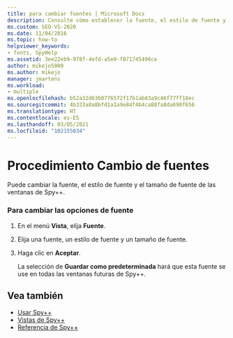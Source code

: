 ```yaml
---
title: para cambiar fuentes | Microsoft Docs
description: Consulte cómo establecer la fuente, el estilo de fuente y el tamaño de fuente de las ventanas de Spy++. Puede guardar las opciones como valores predeterminados para futuras ventanas de Spy++.
ms.custom: SEO-VS-2020
ms.date: 11/04/2016
ms.topic: how-to
helpviewer_keywords:
- fonts, SpyHelp
ms.assetid: 3ee22eb9-978f-4efd-a5e0-f071745496ce
author: mikejo5000
ms.author: mikejo
manager: jmartens
ms.workload:
- multiple
ms.openlocfilehash: b52a32d6360776572f17b1ab43a9c46f77ff18ec
ms.sourcegitcommit: 4b323a8a8bfd1a1a9e84f4b4ca88fa8da690f656
ms.translationtype: HT
ms.contentlocale: es-ES
ms.lasthandoff: 03/05/2021
ms.locfileid: "102155034"
---
```

# <a name="how-to-change-fonts"></a>Procedimiento Cambio de fuentes
Puede cambiar la fuente, el estilo de fuente y el tamaño de fuente de las ventanas de Spy++.

### <a name="to-change-font-options"></a>Para cambiar las opciones de fuente

1. En el menú **Vista**, elija **Fuente**.

2. Elija una fuente, un estilo de fuente y un tamaño de fuente.

3. Haga clic en **Aceptar**.

   La selección de **Guardar como predeterminada** hará que esta fuente se use en todas las ventanas futuras de Spy++.

## <a name="see-also"></a>Vea también
- [Usar Spy++](../debugger/using-spy-increment.md)
- [Vistas de Spy++](../debugger/spy-increment-views.md)
- [Referencia de Spy++](../debugger/spy-increment-reference.md)
